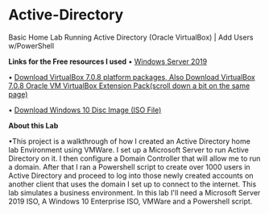 # Active-Directory
Basic Home Lab Running Active Directory (Oracle VirtualBox) | Add Users w/PowerShell

<b> Links for the Free resources I used</b>
• <a href="https://www.microsoft.com/en-us/evalcenter/download-windows-server-2019)https://www.microsoft.com/en-us/evalcenter/download-windows-server-2019">Windows Server 2019 </a>

• <a href="https://www.virtualbox.org/wiki/Downloads">Download VirtualBox 7.0.8 platform packages, Also Download VirtualBox 7.0.8 Oracle VM VirtualBox Extension Pack(scroll down a bit on the same page)</a>

• <a href="https://www.microsoft.com/en-us/software-download/windows10ISO">Download Windows 10 Disc Image (ISO File)</a>

<b> About this Lab </b> 

•This project is a walkthrough of how I created an Active Directory home lab Environment using VMWare. I set up a Microsoft Server to run Active Directory on it. I then configure a Domain Controller that will allow me to run a domain. After that I ran a Powershell script to create over 1000 users in Active Directory and proceed to log into those newly created accounts on another client that uses the domain I set up to connect to the internet. This lab simulates a business environment. In this lab I'll need a Microsoft Server 2019 ISO, A Windows 10 Enterprise ISO, VMWare and a Powershell script.